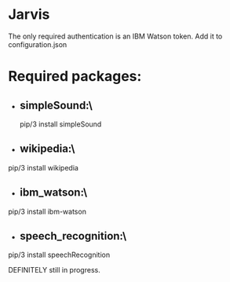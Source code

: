 # Jarvis
 The only required authentication is an IBM Watson token. Add it to configuration.json
 
 # Required packages: 
 * ## simpleSound:\
   pip/3 install simpleSound
   
  * ## wikipedia:\
   pip/3 install wikipedia
   
  * ## ibm_watson:\
   pip/3 install ibm-watson
   
  * ## speech_recognition:\
   pip/3 install speechRecognition
  
 
 DEFINITELY still in progress.
